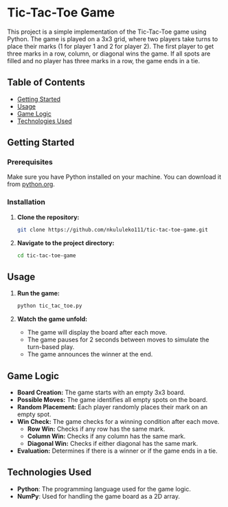 
# Tic-Tac-Toe Game

This project is a simple implementation of the Tic-Tac-Toe game using Python. The game is played on a 3x3 grid, where two players take turns to place their marks (1 for player 1 and 2 for player 2). The first player to get three marks in a row, column, or diagonal wins the game. If all spots are filled and no player has three marks in a row, the game ends in a tie.

## Table of Contents

- [Getting Started](#getting-started)
- [Usage](#usage)
- [Game Logic](#game-logic)
- [Technologies Used](#technologies-used)

## Getting Started

### Prerequisites

Make sure you have Python installed on your machine. You can download it from [python.org](https://www.python.org/).

### Installation

1. **Clone the repository:**
   ```sh
   git clone https://github.com/nkululeko111/tic-tac-toe-game.git
   ```
2. **Navigate to the project directory:**
   ```sh
   cd tic-tac-toe-game
   ```

## Usage

1. **Run the game:**
   ```sh
   python tic_tac_toe.py
   ```

2. **Watch the game unfold:**
   - The game will display the board after each move.
   - The game pauses for 2 seconds between moves to simulate the turn-based play.
   - The game announces the winner at the end.

## Game Logic

- **Board Creation:** The game starts with an empty 3x3 board.
- **Possible Moves:** The game identifies all empty spots on the board.
- **Random Placement:** Each player randomly places their mark on an empty spot.
- **Win Check:** The game checks for a winning condition after each move.
  - **Row Win:** Checks if any row has the same mark.
  - **Column Win:** Checks if any column has the same mark.
  - **Diagonal Win:** Checks if either diagonal has the same mark.
- **Evaluation:** Determines if there is a winner or if the game ends in a tie.

## Technologies Used

- **Python**: The programming language used for the game logic.
- **NumPy**: Used for handling the game board as a 2D array.


